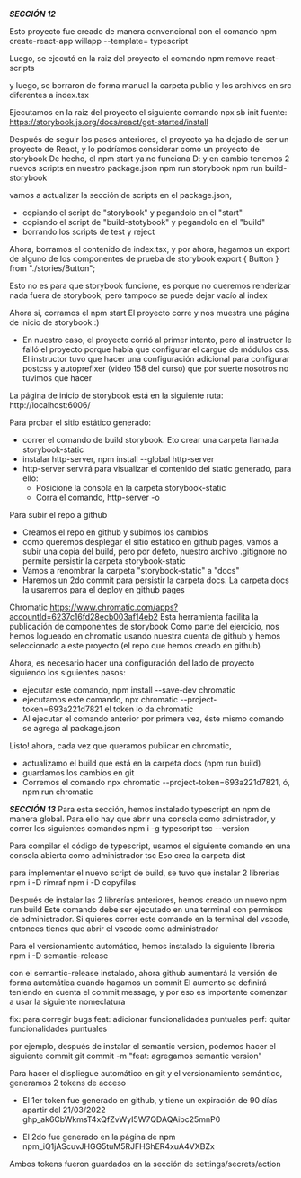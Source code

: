 **_SECCIÓN 12_**

Esto proyecto fue creado de manera convencional con el comando
npm create-react-app willapp --template= typescript

Luego, se ejecutó en la raiz del proyecto el comando
npm remove react-scripts

y luego, se borraron de forma manual la carpeta public y los archivos en src diferentes a index.tsx

Ejecutamos en la raiz del proyecto el siguiente comando
npx sb init
fuente: https://storybook.js.org/docs/react/get-started/install

Después de seguir los pasos anteriores, el proyecto ya ha dejado de ser un proyecto de React,
y lo podríamos considerar como un proyecto de storybook
De hecho, el npm start ya no funciona D: y en cambio tenemos 2 nuevos scripts en nuestro package.json
npm run storybook
npm run build-storybook

vamos a actualizar la sección de scripts en el package.json,

-   copiando el script de "storybook" y pegandolo en el "start"
-   copiando el script de "build-stotybook" y pegandolo en el "build"
-   borrando los scripts de test y reject

Ahora, borramos el contenido de index.tsx,
y por ahora, hagamos un export de alguno de los componentes de prueba de storybook
export { Button } from "./stories/Button";

Esto no es para que storybook funcione, es porque no queremos renderizar nada fuera de storybook, pero tampoco se puede dejar
vacío al index

Ahora si, corramos el npm start
El proyecto corre y nos muestra una página de inicio de storybook :)

-   En nuestro caso, el proyecto corrió al primer intento, pero al instructor le falló el proyecto porque había que configurar
    el cargue de módulos css. El instructor tuvo que hacer una configuración adicional para configurar postcss y autoprefixer
    (video 158 del curso) que por suerte nosotros no tuvimos que hacer

La página de inicio de storybook está en la siguiente ruta:
http://localhost:6006/

Para probar el sitio estático generado:

-   correr el comando de build storybook. Eto crear una carpeta llamada storybook-static
-   instalar http-server, npm install --global http-server
-   http-server servirá para visualizar el contenido del static generado, para ello:
    -   Posicione la consola en la carpeta storybook-static
    -   Corra el comando, http-server -o

Para subir el repo a github

-   Creamos el repo en github y subimos los cambios
-   como queremos desplegar el sitio estático en github pages, vamos a subir una copia del build, pero por defeto,
    nuestro archivo .gitignore no permite persistir la carpeta storybook-static
-   Vamos a renombrar la carpeta "storybook-static" a "docs"
-   Haremos un 2do commit para persistir la carpeta docs. La carpeta docs la usaremos para el deploy en github pages

Chromatic
https://www.chromatic.com/apps?accountId=6237c16fd28ecb003af14eb2
Esta herramienta facilita la publicación de componentes de storybook
Como parte del ejercicio, nos hemos logueado en chromatic usando nuestra cuenta de github
y hemos seleccionado a este proyecto (el repo que hemos creado en github)

Ahora, es necesario hacer una configuración del lado de proyecto
siguiendo los siguientes pasos:

-   ejecutar este comando, npm install --save-dev chromatic
-   ejecutamos este comando, npx chromatic --project-token=693a221d7821
    el token lo da chromatic
-   Al ejecutar el comando anterior por primera vez, éste mismo comando se agrega al package.json

Listo! ahora, cada vez que queramos publicar en chromatic,

-   actualizamo el build que está en la carpeta docs (npm run build)
-   guardamos los cambios en git
-   Corremos el comando npx chromatic --project-token=693a221d7821, ó, npm run chromatic

**_SECCIÓN 13_**
Para esta sección, hemos instalado typescript en npm de manera global. Para ello
hay que abrir una consola como admistrador, y correr los siguientes comandos
npm i -g typescript
tsc --version

Para compilar el código de typescript, usamos el siguiente comando en una consola abierta como administrador
tsc
Eso crea la carpeta dist

para implementar el nuevo script de build, se tuvo que instalar 2 librerias
npm i -D rimraf
npm i -D copyfiles

Después de instalar las 2 librerías anteriores, hemos creado un nuevo npm run build
Este comando debe ser ejecutado en una terminal con permisos de administrador.
Si quieres correr este comando en la terminal del vscode, entonces tienes que abrir el vscode como administrador

Para el versionamiento automático, hemos instalado la siguiente librería
npm i -D semantic-release

con el semantic-release instalado, ahora github aumentará la versión de forma automática cuando hagamos un commit
El aumento se definirá teniendo en cuenta el commit message, y por eso es importante comenzar a usar la siguiente nomeclatura

fix: para corregir bugs
feat: adicionar funcionalidades puntuales
perf: quitar funcionalidades puntuales

por ejemplo, después de instalar el semantic version, podemos hacer el siguiente commit
git commit -m "feat: agregamos semantic version"

Para hacer el displiegue automático en git y el versionamiento semántico, generamos 2 tokens de acceso

-   El 1er token fue generado en github, y tiene un expiración de 90 días apartir del 21/03/2022
    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

-   El 2do fue generado en la página de npm
    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

Ambos tokens fueron guardados en la sección de settings/secrets/action
